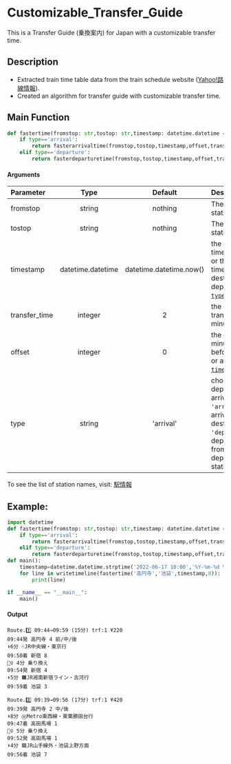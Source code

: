﻿# Customizable_Transfer_Guide

This is a Transfer Guide (乗換案内) for Japan with a customizable transfer time.

## Description

* Extracted train time table data from the train schedule website ([Yahoo!路線情報](https://transit.yahoo.co.jp/)).
* Created an algorithm for transfer guide with customizable transfer time.

## Main Function
```python
def fastertime(fromstop: str,tostop: str,timestamp: datetime.datetime = datetime.datetime.now(),offset: int = 0,transfer_time: int = 2,type: str='arrival') -> list:
    if type=='arrival':
        return fasterarrivaltime(fromstop,tostop,timestamp,offset,transfer_time)
    elif type=='departure':
        return fasterdeparturetime(fromstop,tostop,timestamp,offset,transfer_time)
```

#### Arguments
| Parameter           | Type      | Default       | Description   |	
| :-------------------|:---------:|:-------------:| :-------------|
|fromstop|string|nothing| The departure station.
|tostop|string|nothing| The arrival station.
|timestamp|datetime.datetime|datetime.datetime.now()|the departure time of the train or the arrival time to the destination depends on the [`type`](#type).
|transfer_time|integer|2|the custom transfer_time in minutes.
|offset|integer|0|the offset minutes before([`offset`](#offset)<0) or after [`timestamp`](#timestamp).
|type|string|'arrival'|choose departure time or arrival time.    `'arrival'`: the arrival time to the destination.   `'departure'`: the departure time from the departure station.

To see the list of station names, visit: [駅情報](https://transit.yahoo.co.jp/station)

## Example:

```python
import datetime
def fastertime(fromstop: str,tostop: str,timestamp: datetime.datetime = datetime.datetime.now(),offset: int = 0,transfer_time: int = 2,type: str='arrival') -> list:
    if type=='arrival':
        return fasterarrivaltime(fromstop,tostop,timestamp,offset,transfer_time)
    elif type=='departure':
        return fasterdeparturetime(fromstop,tostop,timestamp,offset,transfer_time)
def main():
    timestamp=datetime.datetime.strptime('2022-06-17 10:00','%Y-%m-%d %H:%M')
    for line in writetimeline(fastertime('高円寺','池袋',timestamp,0)):
        print(line)

if __name__ == "__main__":
    main()
```

#### Output
```text
Route.1️⃣ 09:44→09:59 (15分) trf:1 ¥220
09:44発 高円寺 4 前/中/後
⬇️6分 🀄JR中央線・東京行
09:50着 新宿 8
🚶‍♀️ 4分 乗り換え
09:54発 新宿 4
⬇️5分 🟧JR湘南新宿ライン・古河行
09:59着 池袋 3

Route.2️⃣ 09:39→09:56 (17分) trf:1 ¥420
09:39発 高円寺 2 中/後
⬇️8分 Ⓜ️Metro東西線・東葉勝田台行
09:47着 高田馬場 1
🚶‍♀️ 5分 乗り換え
09:52発 高田馬場 1
⬇️4分 🟩JR山手線外・池袋上野方面
09:56着 池袋 7
```